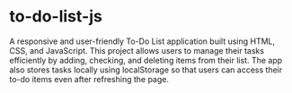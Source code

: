 # to-do-list-js

A responsive and user-friendly To-Do List application built using HTML, CSS, and JavaScript. This project allows users to manage their tasks efficiently by adding, checking, and deleting items from their list. The app also stores tasks locally using localStorage so that users can access their to-do items even after refreshing the page.
